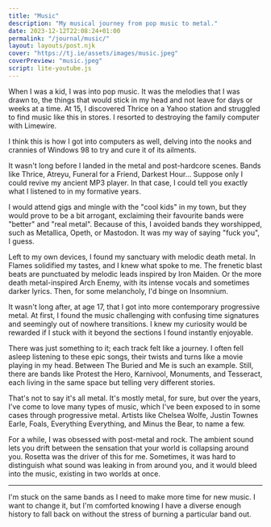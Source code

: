 ```yaml
---
title: "Music"
description: "My musical journey from pop music to metal."
date: 2023-12-12T22:08:24+01:00
permalink: "/journal/music/"
layout: layouts/post.njk
cover: "https://tj.ie/assets/images/music.jpeg"
coverPreview: "music.jpeg"
script: lite-youtube.js
---
```


When I was a kid, I was into pop music. It was the melodies that I was drawn to, the things that would stick in my head and not leave for days or weeks at a time. At 15, I discovered Thrice on a Yahoo station and struggled to find music like this in stores. I resorted to destroying the family computer with Limewire.

<lite-youtube videoId="SO8Cktg8oKE" playlabel="Play: T&C by Thrice"></lite-youtube>

I think this is how I got into computers as well, delving into the nooks and crannies of Windows 98 to try and cure it of its ailments.

It wasn't long before I landed in the metal and post-hardcore scenes. Bands like Thrice, Atreyu, Funeral for a Friend, Darkest Hour... Suppose only I could revive my ancient MP3 player. In that case, I could tell you exactly what I listened to in my formative years.

<lite-youtube videoId="QUnNo_sJvwk" playlabel="Play: Juneau by Funeral for a Friend"></lite-youtube>

I would attend gigs and mingle with the "cool kids" in my town, but they would prove to be a bit arrogant, exclaiming their favourite bands were "better" and "real metal". Because of this, I avoided bands they worshipped, such as Metallica, Opeth, or Mastodon. It was my way of saying "fuck you", I guess.

Left to my own devices, I found my sanctuary with melodic death metal. In Flames solidified my tastes, and I knew what spoke to me. The frenetic blast beats are punctuated by melodic leads inspired by Iron Maiden. Or the more death metal-inspired Arch Enemy, with its intense vocals and sometimes darker lyrics. Then, for some melancholy, I'd binge on Insomnium.

<lite-youtube videoId="pPQhEn2sJpE" playlabel="Play: Embody the Invisible by In Flames"></lite-youtube>

It wasn't long after, at age 17, that I got into more contemporary progressive metal. At first, I found the music challenging with confusing time signatures and seemingly out of nowhere transitions. I knew my curiosity would be rewarded if I stuck with it beyond the sections I found instantly enjoyable.

There was just something to it; each track felt like a journey. I often fell asleep listening to these epic songs, their twists and turns like a movie playing in my head. Between The Buried and Me is such an example. Still, there are bands like Protest the Hero, Karnivool, Monuments, and Tesseract, each living in the same space but telling very different stories.

<lite-youtube videoId="TgdOeZIKdUo" playlabel="Play: Swim to the Moon by Between the Buried and Me"></lite-youtube>

That's not to say it's all metal. It's mostly metal, for sure, but over the years, I've come to love many types of music, which I've been exposed to in some cases through progressive metal. Artists like Chelsea Wolfe, Justin Townes Earle, Foals, Everything Everything, and Minus the Bear, to name a few.

<lite-youtube videoId="XA84Y2Dg9NM" playlabel="Play: Lone Pine Hill by Justin Townes Earle"></lite-youtube>

For a while, I was obsessed with post-metal and rock. The ambient sound lets you drift between the sensation that your world is collapsing around you. Rosetta was the driver of this for me. Sometimes, it was hard to distinguish what sound was leaking in from around you, and it would bleed into the music, existing in two worlds at once.

<lite-youtube videoId="t6zysbLHM28" playlabel="Play: Wake by Rosetta"></lite-youtube>

---

I'm stuck on the same bands as I need to make more time for new music. I want to change it, but I'm comforted knowing I have a diverse enough history to fall back on without the stress of burning a particular band out.
